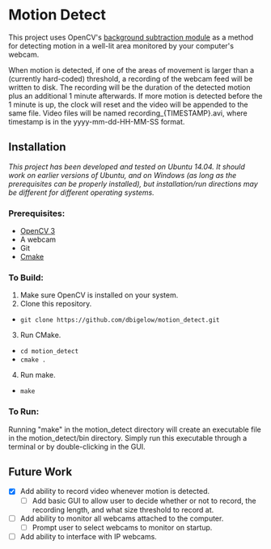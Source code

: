 # Motion Detect

This project uses OpenCV's [background subtraction module](http://docs.opencv.org/3.0.0/d1/dc5/tutorial_background_subtraction.html) as a method for detecting motion in a well-lit area monitored by your computer's webcam.

When motion is detected, if one of the areas of movement is larger than a (currently hard-coded) threshold, a recording of the webcam feed will be written to disk. The recording will be the duration of the detected motion plus an additional 1 minute afterwards. If more motion is detected before the 1 minute is up, the clock will reset and the video will be appended to the same file. Video files will be named recording_{TIMESTAMP}.avi, where timestamp is in the yyyy-mm-dd-HH-MM-SS format.

## Installation

*This project has been developed and tested on Ubuntu 14.04. It should work on earlier versions of Ubuntu, and on Windows (as long as the prerequisites can be properly installed), but installation/run directions may be different for different operating systems.*

### Prerequisites:
* [OpenCV 3](http://docs.opencv.org/3.0-rc1/df/d65/tutorial_table_of_content_introduction.html)
* A webcam
* Git
* [Cmake](https://cmake.org/overview/)

### To Build:
1. Make sure OpenCV is installed on your system.
2. Clone this repository.
  - `git clone https://github.com/dbigelow/motion_detect.git`
3. Run CMake.
  - `cd motion_detect`
  - `cmake .`
4. Run make.
  - `make`

### To Run:
Running "make" in the motion_detect directory will create an executable file in the motion_detect/bin directory. Simply run this executable through a terminal or by double-clicking in the GUI.

## Future Work
- [x] Add ability to record video whenever motion is detected.
  - [ ] Add basic GUI to allow user to decide whether or not to record, the recording length, and what size threshold to record at.
- [ ] Add ability to monitor all webcams attached to the computer.
  - [ ] Prompt user to select webcams to monitor on startup.
- [ ] Add ability to interface with IP webcams.